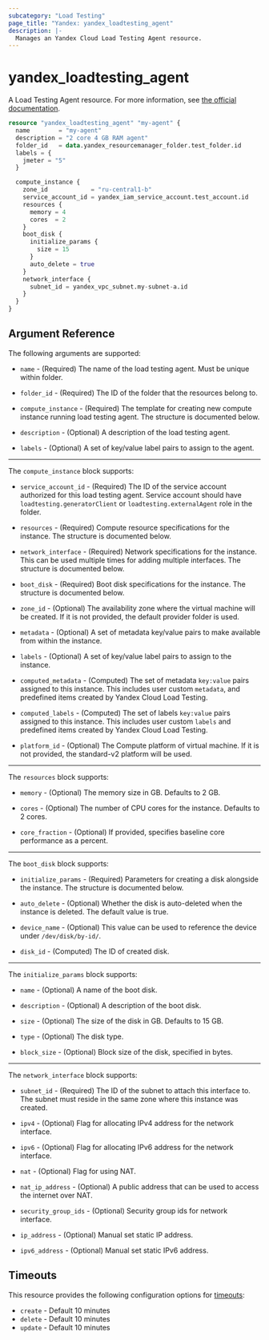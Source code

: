 ```yaml
---
subcategory: "Load Testing"
page_title: "Yandex: yandex_loadtesting_agent"
description: |-
  Manages an Yandex Cloud Load Testing Agent resource.
---
```



# yandex_loadtesting_agent




A Load Testing Agent resource. For more information, see [the official documentation](https://cloud.yandex.com/en/docs/load-testing/concepts/agent).

```terraform
resource "yandex_loadtesting_agent" "my-agent" {
  name        = "my-agent"
  description = "2 core 4 GB RAM agent"
  folder_id   = data.yandex_resourcemanager_folder.test_folder.id
  labels = {
    jmeter = "5"
  }

  compute_instance {
    zone_id            = "ru-central1-b"
    service_account_id = yandex_iam_service_account.test_account.id
    resources {
      memory = 4
      cores  = 2
    }
    boot_disk {
      initialize_params {
        size = 15
      }
      auto_delete = true
    }
    network_interface {
      subnet_id = yandex_vpc_subnet.my-subnet-a.id
    }
  }
}
```

## Argument Reference

The following arguments are supported:

* `name` - (Required) The name of the load testing agent. Must be unique within folder.

* `folder_id` - (Required) The ID of the folder that the resources belong to.

* `compute_instance` - (Required) The template for creating new compute instance running load testing agent. The structure is documented below.

* `description` - (Optional) A description of the load testing agent.

* `labels` - (Optional) A set of key/value label pairs to assign to the agent.

---

The `compute_instance` block supports:

* `service_account_id` - (Required) The ID of the service account authorized for this load testing agent. Service account should have `loadtesting.generatorClient` or `loadtesting.externalAgent` role in the folder.

* `resources` - (Required) Compute resource specifications for the instance. The structure is documented below.

* `network_interface` - (Required) Network specifications for the instance. This can be used multiple times for adding multiple interfaces. The structure is documented below.

* `boot_disk` - (Required) Boot disk specifications for the instance. The structure is documented below.

* `zone_id` - (Optional) The availability zone where the virtual machine will be created. If it is not provided, the default provider folder is used.

* `metadata` - (Optional) A set of metadata key/value pairs to make available from within the instance.

* `labels` - (Optional) A set of key/value label pairs to assign to the instance.

* `computed_metadata` - (Computed) The set of metadata `key:value` pairs assigned to this instance. This includes user custom `metadata`, and predefined items created by Yandex Cloud Load Testing.

* `computed_labels` - (Computed) The set of labels `key:value` pairs assigned to this instance. This includes user custom `labels` and predefined items created by Yandex Cloud Load Testing.

* `platform_id` - (Optional) The Compute platform of virtual machine. If it is not provided, the standard-v2 platform will be used.

---

The `resources` block supports:

* `memory` - (Optional) The memory size in GB. Defaults to 2 GB.

* `cores` - (Optional) The number of CPU cores for the instance. Defaults to 2 cores.

* `core_fraction` - (Optional) If provided, specifies baseline core performance as a percent.

---

The `boot_disk` block supports:

* `initialize_params` - (Required) Parameters for creating a disk alongside the instance. The structure is documented below.

* `auto_delete` - (Optional) Whether the disk is auto-deleted when the instance is deleted. The default value is true.

* `device_name` - (Optional) This value can be used to reference the device under `/dev/disk/by-id/`.

* `disk_id` - (Computed) The ID of created disk.

---

The `initialize_params` block supports:

* `name` - (Optional) A name of the boot disk.

* `description` - (Optional) A description of the boot disk.

* `size` - (Optional) The size of the disk in GB. Defaults to 15 GB.

* `type` - (Optional) The disk type.

* `block_size` - (Optional) Block size of the disk, specified in bytes.

---

The `network_interface` block supports:

* `subnet_id` - (Required) The ID of the subnet to attach this interface to. The subnet must reside in the same zone where this instance was created.

* `ipv4` - (Optional) Flag for allocating IPv4 address for the network interface.

* `ipv6` - (Optional) Flag for allocating IPv6 address for the network interface.

* `nat` - (Optional) Flag for using NAT.

* `nat_ip_address` - (Optional) A public address that can be used to access the internet over NAT.

* `security_group_ids` - (Optional) Security group ids for network interface.

* `ip_address` - (Optional) Manual set static IP address.

* `ipv6_address` - (Optional) Manual set static IPv6 address.

## Timeouts

This resource provides the following configuration options for [timeouts](https://www.terraform.io/docs/language/resources/syntax.html#operation-timeouts):

- `create` - Default 10 minutes
- `delete` - Default 10 minutes
- `update` - Default 10 minutes
